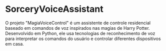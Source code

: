 # SorceryVoiceAssistant
O projeto "MagiaVoiceControl" é um assistente de controle residencial baseado em comandos de voz inspirados nas magias de Harry Potter. Desenvolvido em Python, ele usa tecnologias de reconhecimento de voz para interpretar os comandos do usuário e controlar diferentes dispositivos em casa.
